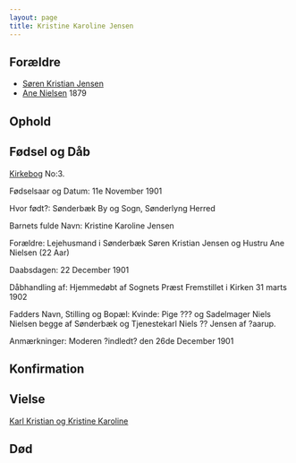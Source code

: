 ```yaml
---
layout: page
title: Kristine Karoline Jensen
---
```


## Forældre

* [Søren Kristian Jensen](/stamt/soeren-kristian-ane-nielsen/) 
* [Ane Nielsen](/stamt/ane-nielsen/) 1879

## Ophold

## Fødsel og Dåb

[Kirkebog](https://www.danishfamilysearch.dk/sogn2074/churchbook/source23795/opslag4820763)
No:3.

Fødselsaar og Datum:
11e November 1901

Hvor født?:
Sønderbæk By og Sogn, Sønderlyng Herred

Barnets fulde Navn:
Kristine Karoline Jensen

Forældre:
Lejehusmand i Sønderbæk Søren Kristian Jensen og
Hustru Ane Nielsen (22 Aar)

Daabsdagen:
22 December 1901

Dåbhandling af:
Hjemmedøbt af Sognets Præst
Fremstillet i Kirken 31 marts 1902

Fadders Navn, Stilling og Bopæl:
Kvinde: Pige 
???
og Sadelmager Niels Nielsen begge af Sønderbæk og Tjenestekarl Niels ?? Jensen af ?aarup.

Anmærkninger:
Moderen ?indledt? den 26de December 1901

## Konfirmation

## Vielse

[Karl Kristian og Kristine Karoline](/stamt/karl-kristian-kristine-karoline-soerensen/)

## Død

